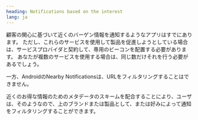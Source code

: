 ```yaml
---
heading: Notifications based on the interest
lang: ja
---
```


顧客の関心に基づいて近くのバーゲン情報を通知するようなアプリはすでにあります。
ただし、これらのサービスを使用して製品を促進しようとしている場合は、サービスプロバイダと契約して、専用のビーコンを配置する必要があります。
あなたが複数のサービスを使用する場合は、同じ数だけそれを行う必要があるでしょう。

一方、AndroidのNearby Notificationsは、URLをフィルタリングすることはできません。

近くのお得な情報のためのメタデータのスキームを配合することにより、ユーザは、そのようなので、上のブランドまたは製品として、または好みによって通知をフィルタリングすることができます。

